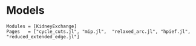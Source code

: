 # Models

```@autodocs
Modules = [KidneyExchange]
Pages   = ["cycle_cuts.jl", "mip.jl",  "relaxed_arc.jl", "hpief.jl", "reduced_extended_edge.jl"]
```
